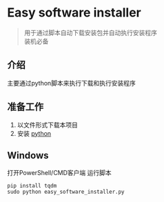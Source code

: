 # Easy software installer
> 用于通过脚本自动下载安装包并自动执行安装程序  
> 装机必备

## 介绍
主要通过python脚本来执行下载和执行安装程序

## 准备工作
1. 以文件形式下载本项目
2. 安装 [python](https://www.python.org/ftp/python/3.10.8/python-3.10.8-macos11.pkg)

## Windows
打开PowerShell/CMD客户端
运行脚本
``` shell
pip install tqdm
sudo python easy_software_installer.py
```
